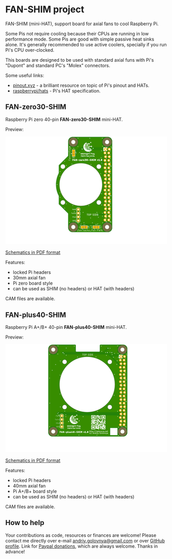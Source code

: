 # FAN-SHIM project

FAN-SHIM (mini-HAT), support board for axial fans to cool Raspberry Pi.

Some Pis not require cooling because their CPUs are running in low performance mode.
Some Pis are good with simple passive heat sinks alone.
It's generally recommended to use active coolers, specially if you run Pi's CPU over-clocked.

This boards are designed to be used with standard axial funs with Pi's "Dupont" and standard PC's "Molex" connectors.

Some useful links:

- [pinout.xyz](https://pinout.xyz/) - a brilliant resource on topic of Pi's pinout and HATs.
- [raspberrypi/hats](https://github.com/raspberrypi/hats) - Pi's HAT specification.

## FAN-zero30-SHIM

Raspberry Pi zero 40-pin **FAN-zero30-SHIM** mini-HAT.

Preview:

![FAN-zero30-SHIM preview](FAN-zero30-SHIM.png)

[Schematics in PDF format](FAN-zero30-SHIM.pdf)

Features:

- locked Pi headers
- 30mm axial fan
- Pi zero board style
- can be used as SHIM (no headers) or HAT (with headers)

CAM files are available.

## FAN-plus40-SHIM

Raspberry Pi A+/B+ 40-pin **FAN-plus40-SHIM** mini-HAT.

Preview:

![FAN-plus40-SHIM preview](FAN-plus40-SHIM.png)

[Schematics in PDF format](FAN-plus40-SHIM.pdf)

Features:

- locked Pi headers
- 40mm axial fan
- Pi A+/B+ board style
- can be used as SHIM (no headers) or HAT (with headers)

CAM files are available.

## How to help

Your contributions as code, resources or finances are welcome!
Please contact me directly over e-mail andriy.golovnya@gmail.com or over [GitHub profile](https://github.com/red-scorp).
Link for [Paypal donations](http://paypal.me/redscorp), which are always welcome.
Thanks in advance!
